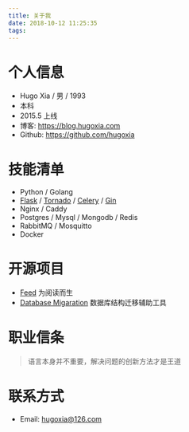 ```yaml
---
title: 关于我
date: 2018-10-12 11:25:35
tags:
---
```


# 个人信息
+ Hugo Xia / 男 / 1993
+ 本科
+ 2015.5 上线
+ 博客: https://blog.hugoxia.com
+ Github: https://github.com/hugoxia


# 技能清单
+ Python / Golang
+ [Flask](https://github.com/pallets/flask) / [Tornado](https://github.com/tornadoweb/tornado) / [Celery](https://github.com/celery/celery) / [Gin](https://github.com/gin-gonic/gin)
+ Nginx / Caddy
+ Postgres / Mysql / Mongodb / Redis
+ RabbitMQ / Mosquitto
+ Docker

# 开源项目
+ [Feed](https://github.com/hugoxia/feed) 为阅读而生
+ [Database Migaration](https://github.com/hugoxia/migrate) 数据库结构迁移辅助工具


# 职业信条
> 语言本身并不重要，解决问题的创新方法才是王道

# 联系方式
+ Email: hugoxia@126.com
